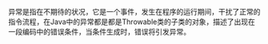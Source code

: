 异常是指在不期待的状况，它是一个事件，发生在程序的运行期间，干扰了正常的指令流程，在Java中的异常都是都是Throwable类的子类的对象，描述了出现在一段编码中的错误条件，当条件生成时，错误将引发异常。
